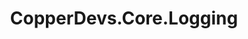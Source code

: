 ---
title: "CopperDevs.Core.Logging"
description: "Extension project that adds support for my custom logger class to ILoggingBuilder"
hidden: false
link: "https://www.nuget.org/packages/CopperDevs.Core.Logging"
source: "https://github.com/copperdevs/CopperDevs.Core/tree/master/CopperDevs.Core.Logging"
category: Libraries
randomResult: true
---